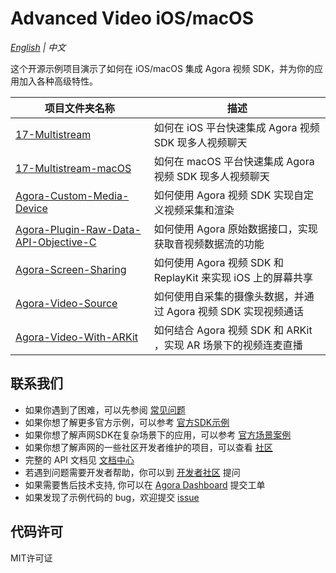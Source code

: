 # Advanced Video iOS/macOS

*[English](README.md) | 中文*

这个开源示例项目演示了如何在 iOS/macOS 集成 Agora 视频 SDK，并为你的应用加入各种高级特性。

项目文件夹名称|描述
---|---
[17-Multistream](./Advanced-Video/iOS&macOS/17-Multistream)|如何在 iOS 平台快速集成 Agora 视频 SDK 现多人视频聊天
[17-Multistream-macOS](./Advanced-Video/iOS&macOS/17-Multistream-macOS)|如何在 macOS 平台快速集成 Agora 视频 SDK 现多人视频聊天
[Agora-Custom-Media-Device](./Advanced-Video/iOS&macOS/Agora-Custom-Media-Device)|如何使用 Agora 视频 SDK 实现自定义视频采集和渲染
[Agora-Plugin-Raw-Data-API-Objective-C](./Advanced-Video/iOS&macOS/Agora-Plugin-Raw-Data-API-Objective-C)|如何使用 Agora 原始数据接口，实现获取音视频数据流的功能
[Agora-Screen-Sharing](./Advanced-Video/iOS&macOS/Agora-Screen-Sharing)|如何使用 Agora 视频 SDK 和 ReplayKit 来实现 iOS 上的屏幕共享
[Agora-Video-Source](./Advanced-Video/iOS&macOS/Agora-Video-Source)|如何使用自采集的摄像头数据，并通过 Agora 视频 SDK 实现视频通话
[Agora-Video-With-ARKit](./Advanced-Video/iOS&macOS/Agora-Video-With-ARKit)|如何结合 Agora 视频 SDK 和 ARKit ，实现 AR 场景下的视频连麦直播

## 联系我们

- 如果你遇到了困难，可以先参阅 [常见问题](https://docs.agora.io/cn/faq)
- 如果你想了解更多官方示例，可以参考 [官方SDK示例](https://github.com/AgoraIO)
- 如果你想了解声网SDK在复杂场景下的应用，可以参考 [官方场景案例](https://github.com/AgoraIO-usecase)
- 如果你想了解声网的一些社区开发者维护的项目，可以查看 [社区](https://github.com/AgoraIO-Community)
- 完整的 API 文档见 [文档中心](https://docs.agora.io/cn/)
- 若遇到问题需要开发者帮助，你可以到 [开发者社区](https://rtcdeveloper.com/) 提问
- 如果需要售后技术支持, 你可以在 [Agora Dashboard](https://dashboard.agora.io) 提交工单
- 如果发现了示例代码的 bug，欢迎提交 [issue](https://github.com/AgoraIO/Advanced-Video/issues)

## 代码许可

MIT许可证